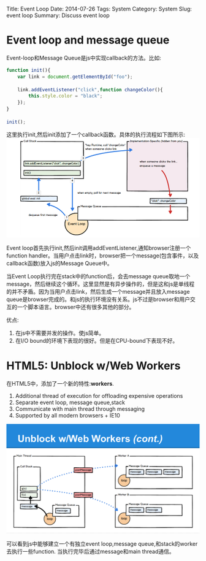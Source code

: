 Title: Event Loop 
Date: 2014-07-26
Tags: System 
Category: System
Slug: event loop 
Summary: Discuss event loop

# Event loop and message queue
Event-loop和Message Queue是js中实现callback的方法。比如:
```javascript
function init(){
	var link = document.getElementById("foo");

	link.addEventListener("click",function changeColor(){
		this.style.color = "black";	
	});
}

init();
```
这里执行init,然后init添加了一个callback函数。具体的执行流程如下图所示:
![javascript event loop](images/Javascript/javascript_event_loop.png)

Event loop首先执行init,然后init调用addEventListener,通知browser注册一个function handler。当用户点击link时，browser把一个message(包含事件，以及callback函数)放入js的Message Queue中。

当Event Loop执行完在stack中的function后，会去message queue取地一个message，然后继续这个循环。这里显然是有异步操作的，但是这和js是单线程的并不矛盾。因为当用户点击link，然后生成一个message并且放入message queue是browser完成的。和js的执行环境没有关系。js不过是browser和用户交互的一个脚本语言。browser中还有很多其他的部分。

优点:

1. 在js中不需要并发的操作。使js简单。
2. 在I/O bound的环境下表现的很好。但是在CPU-bound下表现不好。

# HTML5: Unblock w/Web Workers
在HTML5中，添加了一个新的特性:**workers**. 

1. Additional thread of execution for offloading expensive operations
2. Separate event loop, message queue,stack
3. Communicate with main thread through messaging
5. Supported by all modern browsers + IE10

![workers in javascript](images/Javascript/works_in_html5.png)

可以看到js中能够建立一个有独立event loop,message queue,和stack的worker去执行一些function. 当执行完毕后通过message和main thread通信。
